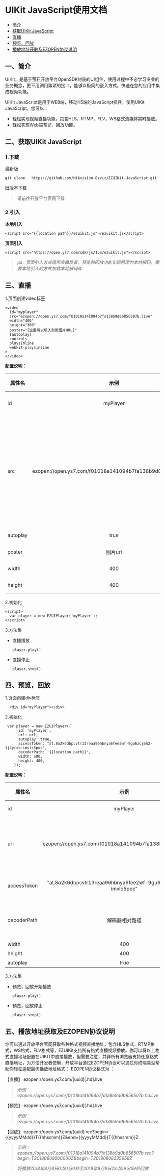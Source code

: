 # UIKit JavaScript使用文档
- [简介](#intro)
- [获取UIKit JavaScript](#get)
- [直播](#live)
- [预览、回放](#back)
- [播放地址获取及EZOPEN协议说明](#ezopen)

## <a name="intro"> 一、简介</a>
UIKit，是基于萤石开放平台OpenSDK封装的UI组件，使用过程中不必学习专业的业务概念，更不用调用繁琐的接口，能够以极简的嵌入方式，快速在您的应用中集成视频功能。

UIKit JavaScript是用于WEB端，移动H5端的JavaScript插件，使用UIKit JavaScript，您可以：
- 轻松实现视频直播功能，包含HLS，RTMP，FLV，WS格式流媒体实时播放。
- 轻松实现Web端预览，回放功能。
## <a name="get">二、获取UIKit JavaScript</a>
### 1.下载
最新版

`git clone   https://github.com/Hikvision-Ezviz/EZUIKit-JavaScript.git`

旧版本下载

> 请前往开放平台官网下载


### 2.引入
  **本地引入**

  `<script src="{{location path}}/ezuikit.js">/ezuikit.js</script>`

  **页面引入**

  `<script src="https://open.ys7.com/sdk/js/1.4/ezuikit.js"></script>`

   >*ps : 页面引入方式适用直播场景，预览和回放功能实现原理为本地解码，需要本地引入的方式加载本地解码库*
## <a name="live">三、直播</a>
  1.页面创建video标签

  ```
  <video
    id="myplayer"
    src="ezopen://open.ys7.com/f01018a141094b7fa138b9d0b856507b.live"
    width="400"
    height="300"
    poster="[这里可以填入封面图片URL]"
    [autoplay]
    controls
    playsInline
    webkit-playsinline
  >
  </video>
  ```
  **配置说明：**

  属性名|示例|默认值|说明
  ---|:--:|---|---:
  id| myPlayer| null|*必填，video标签id
  src | ezopen://open.ys7.com/f01018a141094b7fa138b9d0b856507b.live |null| 直播地址<br>支持ezopen协议格式（推荐）<br>支持HLS，RTMP，FLV，m3u8等任意格式直播地址
  autoplay|true|false|是否自动播放
  poster|图片url|null|封面图片地址|
  width|400|null|视频元素宽度
  height|400|null|视频元素高度


  2.初始化
  ```
  <script>
    var player = new EZUIPlayer('myPlayer');
  </script>
  ```
  3.方法集
  - 直播播放

    `player.play()`
  - 直播停止

    `player.stop()`

## <a name="back">四、预览，回放</a>
  1.页面创建div标签
  ```
    <div id="myPlayer"></div>

  ```
  2.初始化
  ```
   var player = new EZUIPlayer({
        id: 'myPlayer',
        url: url,
        autoplay: true,
        accessToken: "at.8o2k6dbpcvtr13reaa96hbnya6fee2wf-9gu6zcjmh2-1j4yrsb-imvlc5poc",
        decoderPath: '{{location path}}',
        width: 600,
        height: 400,
      });
  ```

  **配置说明：**
  
  属性名|示例|默认值|说明
  ---|:--:|---|---:
  id| myPlayer| null|*必填，元素标签id
  url | ezopen://open.ys7.com/f01018a141094b7fa138b9d0b856507b.live |null| 直播地址<br>支持ezopen协议格式（推荐）<br>支持ws, wss格式预览地址播放
  accessToken|"at.8o2k6dbpcvtr13reaa96hbnya6fee2wf-9gu6zcjmh2-1j4yrsb-imvlc5poc"|null|用户通过官网或者接口获取的accessToken
  decoderPath|解码器相对路径|null|*必填，预览需要本地加载解码器，请填写ezuikit所在相对路径|
  width|400|null|视频元素宽度
  height|400|null|视频元素高度
  autoplay|true|false|是否自动播放


  3.方法集
  - 预览，回放开始播放

    `player.play()`
  - 预览，回放停止

    `player.stop()`
## 五、<a name="ezopen">播放地址获取及EZOPEN协议说明</a>

  你可以通过开放平台官网获取各种格式视频直播地址，包含HLS格式，RTMP格式，WS格式，FLV格式等，EZUIKit支持所有格式直播视频播放。你可以将以上格式直播地址配置在UIKIT中直接播放，但需要注意，并非所有浏览器支持任意格式直播地址，为方便开发者使用，开放平台通过EZOPEN协议可以通过你终端类型帮助你轻松适配最优播放地址格式：
  EZOPEN协议格式为 ：

   【直播】 ezopen://open.ys7.com/[uuid][.hd].live   
   >*示例：ezopen://open.ys7.com/f01018a141094b7fa138b9d0b856507b.hd.live*
   
  【预览】 ezopen://open.ys7.com/[uuid][.hd].live
  >*示例：ezopen://open.ys7.com/f01018a141094b7fa138b9d0b856507b.hd.live*
   
  【回放】 ezopen://open.ys7.com/[uuid].rec?begin={{yyyyMMdd}}T{{hhssmm}}Z&end={{yyyyMMdd}}T{{hhssmm}}Z
  >*示例：ezopen://open.ys7.com/f01018a141094b7fa138b9d0b856507b.rec?begin=T20180808000000Z&begin=T20180808235959Z*

  > *将播放2018年8月8日0点0分0秒至2018年8月8日23点59分59秒回放*

